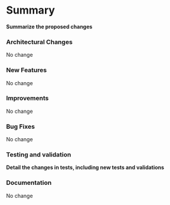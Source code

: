 
# Summary

**Summarize the proposed changes**

### Architectural Changes

<!-- List any architectural changes made in this pull request, including any changes to the directory structure, file organization, or dependencies. -->

No change

### New Features

<!-- List any new features added in this pull request, including any new tools or functionality. -->

No change

### Improvements

<!-- List any improvements made in this pull request, including any performance optimizations, bug fixes, or other enhancements. -->

No change

### Bug Fixes

<!-- List any bug fixes made in this pull request, including any issues that were resolved. -->

No change

### Testing and validation

<!-- Please provide information on how the changes in this pull request were tested, including any new tests that were added or existing tests that were modified. -->

**Detail the changes in tests, including new tests and validations**

### Documentation

<!-- Detail documentation changes if this pull request primarily deals with documentation. -->

No change

<!-- Thank you for contributing to ANISE! -->
